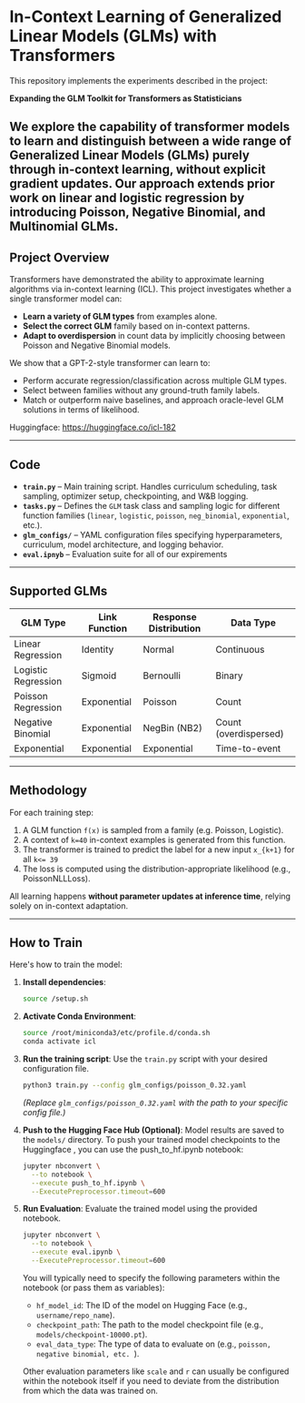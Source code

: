 # In-Context Learning of Generalized Linear Models (GLMs) with Transformers

This repository implements the experiments described in the project:

**Expanding the GLM Toolkit for Transformers as Statisticians**  

We explore the capability of transformer models to learn and distinguish between a wide range of **Generalized Linear Models (GLMs)** purely through **in-context learning**, without explicit gradient updates. Our approach extends prior work on linear and logistic regression by introducing **Poisson**, **Negative Binomial**, and **Multinomial** GLMs.
---

## Project Overview

Transformers have demonstrated the ability to approximate learning algorithms via in-context learning (ICL). This project investigates whether a single transformer model can:

- **Learn a variety of GLM types** from examples alone.
- **Select the correct GLM** family based on in-context patterns.
- **Adapt to overdispersion** in count data by implicitly choosing between Poisson and Negative Binomial models.

We show that a GPT-2-style transformer can learn to:
- Perform accurate regression/classification across multiple GLM types.
- Select between families without any ground-truth family labels.
- Match or outperform naive baselines, and approach oracle-level GLM solutions in terms of likelihood.

Huggingface: https://huggingface.co/icl-182

---

## Code 

- **`train.py`** – Main training script. Handles curriculum scheduling, task sampling, optimizer setup, checkpointing, and W&B logging.
- **`tasks.py`** – Defines the `GLM` task class and sampling logic for different function families (`linear`, `logistic`, `poisson`, `neg_binomial`, `exponential`, etc.).
- **`glm_configs/`** – YAML configuration files specifying hyperparameters, curriculum, model architecture, and logging behavior.
- **`eval.ipnyb`** – Evaluation suite for all of our expirements


---

## Supported GLMs

| GLM Type           | Link Function        | Response Distribution | Data Type     |
|--------------------|----------------------|------------------------|---------------|
| Linear Regression   | Identity              | Normal                 | Continuous    |
| Logistic Regression | Sigmoid               | Bernoulli              | Binary        |
| Poisson Regression  | Exponential           | Poisson                | Count         |
| Negative Binomial   | Exponential           | NegBin (NB2)           | Count (overdispersed) |
| Exponential         | Exponential           | Exponential            | Time-to-event |

---

## Methodology

For each training step:
1. A GLM function `f(x)` is sampled from a family (e.g. Poisson, Logistic).
2. A context of `k=40` in-context examples is generated from this function.
3. The transformer is trained to predict the label for a new input `x_{k+1}` for all `k<= 39`
4. The loss is computed using the distribution-appropriate likelihood (e.g., PoissonNLLLoss).

All learning happens **without parameter updates at inference time**, relying solely on in-context adaptation.

---

## How to Train

Here's how to train the model:

1.  **Install dependencies**:
    ```bash
    source /setup.sh
    ```

2.  **Activate Conda Environment**:
    ```bash
    source /root/miniconda3/etc/profile.d/conda.sh
    conda activate icl
    ```

3.  **Run the training script**:
    Use the `train.py` script with your desired configuration file.
    ```bash
    python3 train.py --config glm_configs/poisson_0.32.yaml
    ```
    *(Replace `glm_configs/poisson_0.32.yaml` with the path to your specific config file.)*

4.  **Push to the Hugging Face Hub (Optional)**:
    Model results are saved to the `models/` directory. To push your trained model checkpoints to the Huggingface , you can use the push_to_hf.ipynb notebook:
    ```bash
    jupyter nbconvert \
      --to notebook \
      --execute push_to_hf.ipynb \
      --ExecutePreprocessor.timeout=600
    ```

5.  **Run Evaluation**:
    Evaluate the trained model using the provided notebook.
    ```bash
    jupyter nbconvert \
      --to notebook \
      --execute eval.ipynb \
      --ExecutePreprocessor.timeout=600
    ```
    You will typically need to specify the following parameters within the notebook (or pass them as variables):
    * `hf_model_id`: The ID of the model on Hugging Face (e.g., `username/repo_name`).
    * `checkpoint_path`: The path to the model checkpoint file (e.g., `models/checkpoint-10000.pt`).
    * `eval_data_type`: The type of data to evaluate on (e.g., `poisson, negative binomial, etc. `).

    Other evaluation parameters like `scale` and `r` can usually be configured within the notebook itself if you need to deviate from the distribution from which the data was trained on. 

